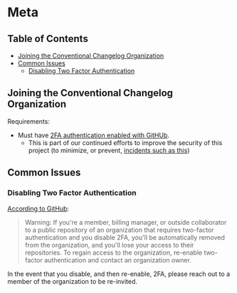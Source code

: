 # Meta

<!-- START doctoc generated TOC please keep comment here to allow auto update -->
<!-- DON'T EDIT THIS SECTION, INSTEAD RE-RUN doctoc TO UPDATE -->
## Table of Contents

- [Joining the Conventional Changelog Organization](#joining-the-conventional-changelog-organization)
- [Common Issues](#common-issues)
  - [Disabling Two Factor Authentication](#disabling-two-factor-authentication)

<!-- END doctoc generated TOC please keep comment here to allow auto update -->

## Joining the Conventional Changelog Organization

Requirements:

- Must have [2FA authentication enabled with GitHUb](https://help.github.com/articles/securing-your-account-with-two-factor-authentication-2fa/).
  - This is part of our continued efforts to improve the security of this
  project (to minimize, or prevent,
  [incidents such as this](https://github.com/conventional-changelog/conventional-changelog/issues/282#issuecomment-365802521))

## Common Issues

### Disabling Two Factor Authentication

[According to GitHub](https://help.github.com/articles/disabling-two-factor-authentication-for-your-personal-account/):

> Warning: If you're a member, billing manager, or outside collaborator
to a public repository of an organization that requires two-factor
authentication and you disable 2FA, you'll be automatically removed from the
organization, and you'll lose your access to their repositories.
To regain access to the organization, re-enable two-factor authentication
and contact an organization owner.

In the event that you disable, and then re-enable, 2FA, please reach out
to a member of the organization to be re-invited.

